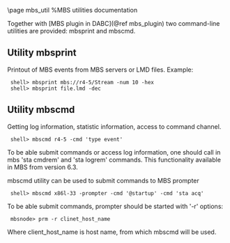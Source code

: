 \page mbs_util %MBS utilities documentation

Together with [MBS plugin in DABC](@ref mbs_plugin) two command-line
utilities are provided: mbsprint and mbscmd.

## Utility mbsprint

Printout of MBS events from MBS servers or LMD files. Example:

     shell> mbsprint mbs://r4-5/Stream -num 10 -hex
     shell> mbsprint file.lmd -dec


## Utility mbscmd

Getting log information, statistic information, access to command channel.

     shell> mbscmd r4-5 -cmd 'type event'

To be able submit commands or access log information, one should
call in mbs 'sta cmdrem' and 'sta logrem' commands. This functionality
available in MBS from version 6.3.

mbscmd utility can be used to submit commands to MBS prompter

     shell> mbscmd x86l-33 -prompter -cmd '@startup' -cmd 'sta acq'

To be able submit commands, prompter should be started with '-r' options:

     mbsnode> prm -r clinet_host_name

Where client_host_name is host name, from which mbscmd will be used.
